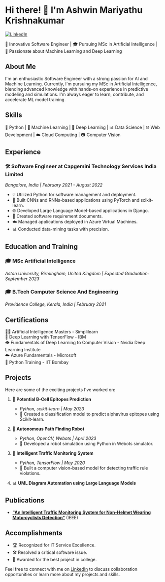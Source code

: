 # Hi there! 👋 I'm Ashwin Mariyathu Krishnakumar

[![LinkedIn](https://img.shields.io/badge/LinkedIn-Connect-blue)](https://linkedin.com/in/ashwin-mariyathu-krishnakumar/)

🚀 Innovative Software Engineer | 🎓 Pursuing MSc in Artificial Intelligence | 🌟 Passionate about Machine Learning and Deep Learning

## About Me

I'm an enthusiastic Software Engineer with a strong passion for AI and Machine Learning. Currently, I'm pursuing my MSc in Artificial Intelligence, blending advanced knowledge with hands-on experience in predictive modeling and simulations. I'm always eager to learn, contribute, and accelerate ML model training.

## Skills

🐍 Python | 🧠 Machine Learning | 🚀 Deep Learning | 📊 Data Science | 🌐 Web Development | ☁️ Cloud Computing | 📷 Computer Vision

## Experience

### 🛠️ Software Engineer at Capgemini Technology Services India Limited
*Bangalore, India | February 2021 - August 2022*

- 💡 Utilized Python for software management and deployment.
- 🤖 Built CNNs and RNNs-based applications using PyTorch and scikit-learn.
- 🌐 Developed Large Language Model-based applications in Django.
- 📜 Created software requirement documents.
- ☁️ Managed applications deployed in Azure Virtual Machines.
- 📊 Conducted data-mining tasks with precision.

## Education and Training

### 🎓 MSc Artificial Intelligence
*Aston University, Birmingham, United Kingdom | Expected Graduation: September 2023*

### 🎓 B.Tech Computer Science And Engineering
*Providence College, Kerala, India | February 2021*

## Certifications

👨‍🎓 Artificial Intelligence Masters - Simplilearn  
🚀 Deep Learning with TensorFlow - IBM  
👁️ Fundamentals of Deep Learning to Computer Vision - Nvidia Deep Learning Institute  
☁️ Azure Fundamentals - Microsoft  
🐍 Python Training - IIT Bombay

## Projects

Here are some of the exciting projects I've worked on:

1. 🧬 **Potential B-Cell Epitopes Prediction**
   - *Python, scikit-learn | May 2023*
   - 🧪 Created a classification model to predict alphavirus epitopes using Scikit-learn.

2. 🤖 **Autonomous Path Finding Robot**
   - *Python, OpenCV, Webots | April 2023*
   - 🤖 Developed a robot simulation using Python in Webots simulator.

3. 🚗 **Intelligent Traffic Monitoring System**
   - *Python, TensorFlow | May 2020*
   - 🚦 Built a computer vision-based model for detecting traffic rule violations.

4. 📊 **UML Diagram Automation using Large Language Models**

## Publications

- [**"An Intelligent Traffic Monitoring System for Non-Helmet Wearing Motorcyclists Detection"**](https://ieeexplore.ieee.org/abstract/document/9325632) (IEEE)

## Accomplishments

- 🏆 Recognized for IT Service Excellence.
- 🛠️ Resolved a critical software issue.
- 🌟 Awarded for the best project in college.

Feel free to connect with me on [LinkedIn](https://linkedin.com/in/ashwin-mariyathu-krishnakumar/) to discuss collaboration opportunities or learn more about my projects and skills.
